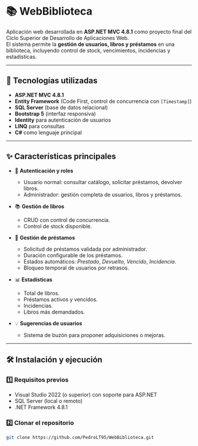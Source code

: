 # 📚 WebBiblioteca

Aplicación web desarrollada en **ASP.NET MVC 4.8.1** como proyecto final del Ciclo Superior de Desarrollo de Aplicaciones Web.  
El sistema permite la **gestión de usuarios, libros y préstamos** en una biblioteca, incluyendo control de stock, vencimientos, incidencias y estadísticas.

---

## 🚀 Tecnologías utilizadas
- **ASP.NET MVC 4.8.1**
- **Entity Framework** (Code First, control de concurrencia con `[Timestamp]`)
- **SQL Server** (base de datos relacional)
- **Bootstrap 5** (interfaz responsiva)
- **Identity** para autenticación de usuarios
- **LINQ** para consultas
- **C#** como lenguaje principal

---

## ✨ Características principales
- 🔑 **Autenticación y roles**  
  - Usuario normal: consultar catálogo, solicitar préstamos, devolver libros.  
  - Administrador: gestión completa de usuarios, libros y préstamos.  

- 📚 **Gestión de libros**  
  - CRUD con control de concurrencia.  
  - Control de stock disponible.  

- 🔄 **Gestión de préstamos**  
  - Solicitud de préstamos validada por administrador.  
  - Duración configurable de los préstamos.  
  - Estados automáticos: *Prestado*, *Devuelto*, *Vencido*, *Incidencia*.  
  - Bloqueo temporal de usuarios por retrasos.  

- 📊 **Estadísticas**  
  - Total de libros.  
  - Préstamos activos y vencidos.  
  - Incidencias.  
  - Libros más demandados.  

- 💡 **Sugerencias de usuarios**  
  - Sistema de buzón para proponer adquisiciones o mejoras.  

---

## 🛠 Instalación y ejecución

### 1️⃣ Requisitos previos
- Visual Studio 2022 (o superior) con soporte para ASP.NET  
- SQL Server (local o remoto)  
- .NET Framework 4.8.1  

### 2️⃣ Clonar el repositorio
```bash
git clone https://github.com/PedroLT95/WebBiblioteca.git


